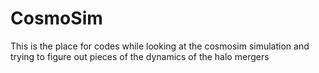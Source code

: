 # CosmoSim
This is the place for codes while looking at the cosmosim simulation and trying to figure out pieces of the dynamics of the halo mergers
